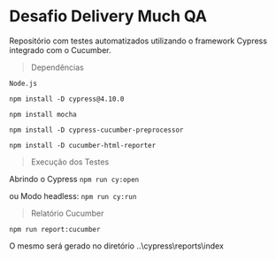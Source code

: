 ﻿# Desafio Delivery Much QA 

Repositório com testes automatizados utilizando o framework Cypress integrado com o Cucumber.

> Dependências

`Node.js`

`npm install -D cypress@4.10.0`  

`npm install mocha`

`npm install -D cypress-cucumber-preprocessor`

`npm install -D cucumber-html-reporter`

> Execução dos Testes

Abrindo o Cypress `npm run cy:open`

ou
Modo headless: `npm run cy:run`


> Relatório Cucumber

`npm run report:cucumber`

O mesmo será gerado no diretório ..\cypress\reports\index


